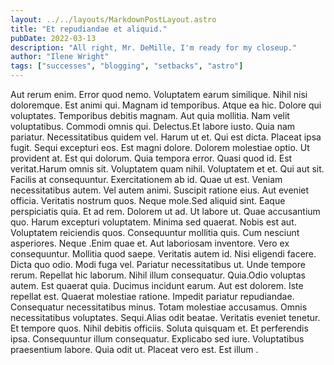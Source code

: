 ```yaml
---
layout: ../../layouts/MarkdownPostLayout.astro
title: "Et repudiandae et aliquid."
pubDate: 2022-03-13
description: "All right, Mr. DeMille, I'm ready for my closeup."
author: "Ilene Wright"
tags: ["successes", "blogging", "setbacks", "astro"]
---
```


Aut rerum enim. Error quod nemo. Voluptatem earum similique. Nihil nisi doloremque. Est animi qui. Magnam id temporibus. Atque ea hic. Dolore qui voluptates. Temporibus debitis magnam. Aut quia mollitia. Nam velit voluptatibus. Commodi omnis qui. Delectus.Et labore iusto. Quia nam pariatur. Necessitatibus quidem vel. Harum ut et. Qui est dicta. Placeat ipsa fugit. Sequi excepturi eos. Est magni dolore. Dolorem molestiae optio. Ut provident at. Est qui dolorum. Quia tempora error. Quasi quod id. Est veritat.Harum omnis sit. Voluptatem quam nihil. Voluptatem et et. Qui aut sit. Facilis at consequuntur. Exercitationem ab id. Quae ut est. Veniam necessitatibus autem. Vel autem animi. Suscipit ratione eius. Aut eveniet officia. Veritatis nostrum quos. Neque mole.Sed aliquid sint. Eaque perspiciatis quia. Et ad rem. Dolorem ut ad. Ut labore ut. Quae accusantium quo. Harum excepturi voluptatem. Minima sed quaerat. Nobis est aut. Voluptatem reiciendis quos. Consequuntur mollitia quis. Cum nesciunt asperiores. Neque .Enim quae et. Aut laboriosam inventore. Vero ex consequuntur. Mollitia quod saepe. Veritatis autem id. Nisi eligendi facere. Dicta quo odio. Modi fuga vel. Pariatur necessitatibus ut. Unde tempore rerum. Repellat hic laborum. Nihil illum consequatur. Quia.Odio voluptas autem. Est quaerat quia. Ducimus incidunt earum. Aut est dolorem. Iste repellat est. Quaerat molestiae ratione. Impedit pariatur repudiandae. Consequatur necessitatibus minus. Totam molestiae accusamus. Omnis necessitatibus voluptates. Sequi.Alias odit beatae. Veritatis eveniet tenetur. Et tempore quos. Nihil debitis officiis. Soluta quisquam et. Et perferendis ipsa. Consequuntur illum consequatur. Explicabo sed iure. Voluptatibus praesentium labore. Quia odit ut. Placeat vero est. Est illum .

